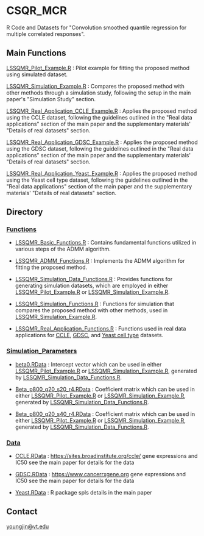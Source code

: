 # CSQR_MCR
R Code and Datasets for "Convolution smoothed quantile regression for multiple correlated responses".

## Main Functions

[LSSQMR_Pilot_Example.R](https://github.com/Stat-Y/CSQR_MCR/blob/main/LSSQMR_Pilot_Example.R) : Pilot example for fitting the proposed method using simulated dataset.

[LSSQMR_Simulation_Example.R](https://github.com/Stat-Y/CSQR_MCR/blob/main/LSSQMR_Simulation_Example.R) : Compares the proposed method with other methods through a simulation study, following the setup in the main paper's "Simulation Study" section.

[LSSQMR_Real_Application_CCLE_Example.R](https://github.com/Stat-Y/CSQR_MCR/blob/main/LSSQMR_Real_Application_CCLE_Example.R) : Applies the proposed method using the CCLE dataset, following the guidelines outlined in the "Real data applications" section of the main paper and the supplementary materials' "Details of real datasets" section.

[LSSQMR_Real_Application_GDSC_Example.R](https://github.com/Stat-Y/CSQR_MCR/blob/main/LSSQMR_Real_Application_GDSC_Example.R) : Applies the proposed method using the GDSC dataset, following the guidelines outlined in the "Real data applications" section of the main paper and the supplementary materials' "Details of real datasets" section.

[LSSQMR_Real_Application_Yeast_Example.R](https://github.com/Stat-Y/CSQR_MCR/blob/main/LSSQMR_Real_Application_Yeast_Example.R) : Applies the proposed method using the Yeast cell type dataset, following the guidelines outlined in the "Real data applications" section of the main paper and the supplementary materials' "Details of real datasets" section.

## Directory

### [Functions](https://github.com/Stat-Y/CSQR_MCR/tree/main/Functions)

- [LSSQMR_Basic_Functions.R](https://github.com/Stat-Y/CSQR_MCR/blob/main/Functions/LSSQMR_Basic_Functions.R) : Contains fundamental functions utilized in various steps of the ADMM algorithm.

- [LSSQMR_ADMM_Functions.R](https://github.com/Stat-Y/CSQR_MCR/blob/main/Functions/LSSQMR_ADMM_Functions.R) : Implements the ADMM algorithm for fitting the proposed method.

- [LSSQMR_Simulation_Data_Functions.R](https://github.com/Stat-Y/CSQR_MCR/blob/main/Functions/LSSQMR_Simulation_Data_Functions.R) : Provides functions for generating simulation datasets, which are employed in either [LSSQMR_Pilot_Example.R](https://github.com/Stat-Y/CSQR_MCR/blob/main/LSSQMR_Pilot_Example.R) or [LSSQMR_Simulation_Example.R](https://github.com/Stat-Y/CSQR_MCR/blob/main/LSSQMR_Simulation_Example.R).

- [LSSQMR_Simulation_Functions.R](https://github.com/Stat-Y/CSQR_MCR/blob/main/Functions/LSSQMR_Simulation_Functions.R) : Functions for simulation that compares the proposed method with other methods, used in [LSSQMR_Simulation_Example.R](https://github.com/Stat-Y/CSQR_MCR/blob/main/LSSQMR_Simulation_Example.R).

- [LSSQMR_Real_Application_Functions.R](https://github.com/Stat-Y/CSQR_MCR/blob/main/Functions/LSSQMR_Real_Application_Functions.R) : Functions used in real data applications for [CCLE](https://github.com/Stat-Y/CSQR_MCR/blob/main/LSSQMR_Real_Application_CCLE_Example.R), [GDSC](https://github.com/Stat-Y/CSQR_MCR/blob/main/LSSQMR_Real_Application_GDSC_Example.R), and [Yeast cell type](https://github.com/Stat-Y/CSQR_MCR/blob/main/LSSQMR_Real_Application_CCLE_Example.R) datasets.

### [Simulation_Parameters](https://github.com/Stat-Y/CSQR_MCR/tree/main/Simulation_Parameters)

- [beta0.RData](https://github.com/Stat-Y/CSQR_MCR/blob/main/Simulation_Parameters/beta0.RData) : Intercept vector which can be used in either [LSSQMR_Pilot_Example.R](https://github.com/Stat-Y/CSQR_MCR/blob/main/LSSQMR_Pilot_Example.R) or [LSSQMR_Simulation_Example.R](https://github.com/Stat-Y/CSQR_MCR/blob/main/LSSQMR_Simulation_Example.R), generated by [LSSQMR_Simulation_Data_Functions.R](https://github.com/Stat-Y/CSQR_MCR/blob/main/Functions/LSSQMR_Simulation_Data_Functions.R).

- [Beta_p800_q20_s20_r4.RData](https://github.com/Stat-Y/CSQR_MCR/blob/main/Simulation_Parameters/Beta_p800_q20_s20_r4.RData) : Coefficient matrix which can be used in either [LSSQMR_Pilot_Example.R](https://github.com/Stat-Y/CSQR_MCR/blob/main/LSSQMR_Pilot_Example.R) or [LSSQMR_Simulation_Example.R](https://github.com/Stat-Y/CSQR_MCR/blob/main/LSSQMR_Simulation_Example.R), generated by [LSSQMR_Simulation_Data_Functions.R](https://github.com/Stat-Y/CSQR_MCR/blob/main/Functions/LSSQMR_Simulation_Data_Functions.R).

- [Beta_p800_q20_s40_r4.RData](https://github.com/Stat-Y/CSQR_MCR/blob/main/Simulation_Parameters/Beta_p800_q20_s40_r4.RData) :  Coefficient matrix which can be used in either [LSSQMR_Pilot_Example.R](https://github.com/Stat-Y/CSQR_MCR/blob/main/LSSQMR_Pilot_Example.R) or [LSSQMR_Simulation_Example.R](https://github.com/Stat-Y/CSQR_MCR/blob/main/LSSQMR_Simulation_Example.R), generated by [LSSQMR_Simulation_Data_Functions.R](https://github.com/Stat-Y/CSQR_MCR/blob/main/Functions/LSSQMR_Simulation_Data_Functions.R).

### [Data](https://github.com/Stat-Y/CSQR_MCR/tree/main/Data)

- [CCLE.RData](https://github.com/Stat-Y/CSQR_MCR/blob/main/Data/CCLE.RData) : https://sites.broadinstitute.org/ccle/ gene expressions and IC50 see the main paper for details for the data

- [GDSC.RData](https://github.com/Stat-Y/CSQR_MCR/blob/main/Data/GDSC.RData) : https://www.cancerrxgene.org gene expressions and IC50 see the main paper for details for the data

- [Yeast.RData](https://github.com/Stat-Y/CSQR_MCR/blob/main/Data/Yeast.RData) : R package spls details in the main paper

## Contact
youngjin@vt.edu

